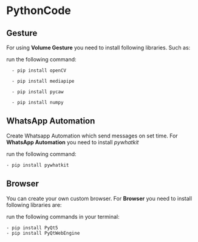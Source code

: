 # PythonCode

## Gesture

For using **Volume Gesture** you need to install following libraries.
Such as:

run the following command:

```
  - pip install openCV

  - pip install mediapipe

  - pip install pycaw

  - pip install numpy
```

## WhatsApp Automation

Create Whatsapp Automation which send messages on set time.
For **WhatsApp Automation** you need to install *pywhatkit*

run the following command:
```
- pip install pywhatkit
```

## Browser

You can create your own custom browser.
For **Browser** you need to install following libraries are:

run the following commands in your terminal:
```
- pip install PyQt5
- pip install PyQtWebEngine
```